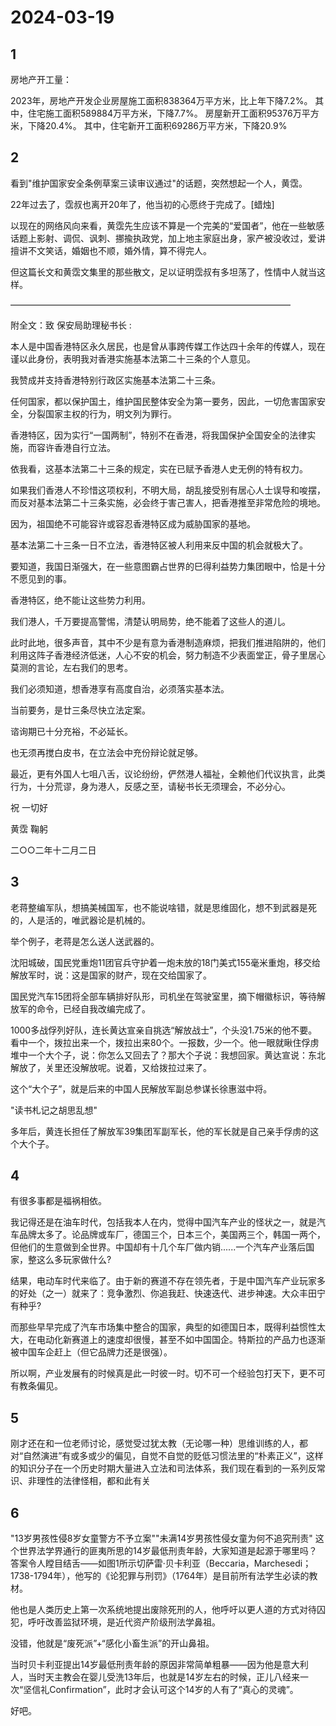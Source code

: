 # 2024-03-19

## 1

房地产开工量：

2023年，房地产开发企业房屋施工面积838364万平方米，比上年下降7.2%。 其中，住宅施工面积589884万平方米，下降7.7%。 房屋新开工面积95376万平方米，下降20.4%。 其中，住宅新开工面积69286万平方米，下降20.9%

## 2

看到"维护国家安全条例草案三读审议通过"的话题，突然想起一个人，黄霑。

22年过去了，霑叔也离开20年了，他当初的心愿终于完成了。[蜡烛]

以现在的网络风向来看，黄霑先生应该不算是一个完美的“爱国者”，他在一些敏感话题上影射、调侃、讽刺、挪揄执政党，加上地主家庭出身，家产被没收过，爱讲擅讲不文笑话，婚姻也不顺，婚外情，算不得完人。

但这篇长文和黄霑文集里的那些散文，足以证明霑叔有多坦荡了，性情中人就当这样。

————————————————————————————————

附全文：致 保安局助理秘书长 :

本人是中国香港特区永久居民，也是曾从事跨传媒工作达四十余年的传媒人，现在谨以此身份，表明我对香港实施基本法第二十三条的个人意见。

我赞成并支持香港特别行政区实施基本法第二十三条。

任何国家，都以保护国土，维护国民整体安全为第一要务，因此，一切危害国家安全，分裂国家主权的行为，明文列为罪行。

香港特区，因为实行“一国两制”，特别不在香港，将我国保护全国安全的法律实施，而容许香港自行立法。

依我看，这基本法第二十三条的规定，实在已赋予香港人史无例的特有权力。

如果我们香港人不珍惜这项权利，不明大局，胡乱接受别有居心人士误导和唆摆，而反对基本法第二十三条实施，必会终于害己害人，把香港推至非常危险的境地。

因为，祖国绝不可能容许或容忍香港特区成为威胁国家的基地。

基本法第二十三条一日不立法，香港特区被人利用来反中国的机会就极大了。

要知道，我国日渐强大，在一些意图霸占世界的巳得利益势力集团眼中，恰是十分不愿见到的事。

香港特区，绝不能让这些势力利用。

我们港人，千万要提高警惕，清楚认明局势，绝不能着了这些人的道儿。

此时此地，很多声音，其中不少是有意为香港制造麻烦，把我们推进陷阱的，他们利用这阵子香港经济低迷，人心不安的机会，努力制造不少表面堂正，骨子里居心莫测的言论，左右我们的思考。

我们必须知道，想香港享有高度自治，必须落实基本法。

当前要务，是廿三条尽快立法定案。

谘询期已十分充裕，不必延长。

也无须再搅白皮书，在立法会中充份辩论就足够。

最近，更有外国人七咀八舌，议论纷纷，俨然港人福祉，全赖他们代议执言，此类行为，十分荒谬，身为港人，反感之至，请秘书长无须理会，不必分心。

祝 一切好

黄霑 鞠躬

二○○二年十二月二日

## 3

老蒋整编军队，想搞美械国军，也不能说啥错，就是思维固化，想不到武器是死的，人是活的，唯武器论是机械的。

举个例子，老蒋是怎么送人送武器的。

沈阳城破，国民党重炮11团官兵守护着一炮未放的18门美式155毫米重炮，移交给解放军时，说：这是国家的财产，现在交给国家了。

国民党汽车15团将全部车辆排好队形，司机坐在驾驶室里，摘下帽徽标识，等待解放军的命令，已经自我改编完成了。

1000多战俘列好队，连长黄达宣亲自挑选“解放战士”，个头没1.75米的他不要。看中一个，拨拉出来一个，拨拉出来80个。一报数，少一个。他一眼就瞅住俘虏堆中一个大个子，说：你怎么又回去了？那大个子说：我想回家。黄达宣说：东北解放了，关里还没解放呢。说着，又给拨拉过来了。

这个“大个子”，就是后来的中国人民解放军副总参谋长徐惠滋中将。

"读书札记之胡思乱想"

多年后，黄连长担任了解放军39集团军副军长，他的军长就是自己亲手俘虏的这个大个子。

## 4

有很多事都是福祸相依。

我记得还是在油车时代，包括我本人在内，觉得中国汽车产业的怪状之一，就是汽车品牌太多了。论品牌或车厂，德国三个，日本三个，美国两三个，韩国一两个，但他们的生意做到全世界。中国却有十几个车厂做内销......一个汽车产业落后国家，整这么多玩家做什么?

结果，电动车时代来临了。由于新的赛道不存在领先者，于是中国汽车产业玩家多的好处（之一）就来了：竞争激烈、你追我赶、快速迭代、进步神速。大众丰田宁有种乎?

而那些早早完成了汽车市场集中整合的国家，典型的如德国日本，既得利益惯性太大，在电动化新赛道上的速度却很慢，甚至不如中国国企。特斯拉的产品力也逐渐被中国车企赶上（但它品牌力还是很强）。

所以啊，产业发展有的时候真是此一时彼一时。切不可一个经验包打天下，更不可有教条偏见。

## 5

刚才还在和一位老师讨论，感觉受过犹太教（无论哪一种）思维训练的人，都对“自然演进”有或多或少的偏见，自觉不自觉的贬低习惯法里的“朴素正义”，这样的知识分子在一个历史时期大量进入立法和司法体系，我们现在看到的一系列反常识、非理性的法律怪相，都和此有关

## 6

"13岁男孩性侵8岁女童警方不予立案""未满14岁男孩性侵女童为何不追究刑责" 这个世界法学界通行的匪夷所思的14岁最低刑责年龄，大家知道是起源于哪里吗？答案令人瞠目结舌——如图1所示切萨雷·贝卡利亚（Beccaria，Marchesedi；1738-1794年），他写的《论犯罪与刑罚》（1764年）是目前所有法学生必读的教材。

他也是人类历史上第一次系统地提出废除死刑的人，他呼吁以更人道的方式对待囚犯，呼吁改善监狱环境，是近代资产阶级刑法学鼻祖。

没错，他就是“废死派”+“感化小畜生派”的开山鼻祖。

当时贝卡利亚提出14岁最低刑责年龄的原因非常简单粗暴——因为他是意大利人，当时天主教会在婴儿受洗13年后，也就是14岁左右的时候，正儿八经来一次“坚信礼Confirmation”，此时才会认可这个14岁的人有了“真心的灵魂”。

好吧。

